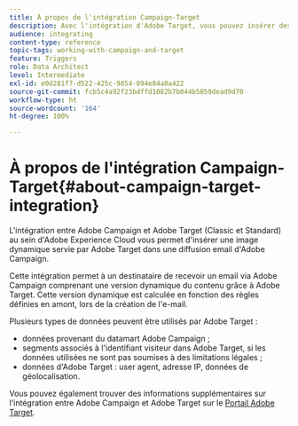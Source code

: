 ```yaml
---
title: À propos de l'intégration Campaign-Target
description: Avec l'intégration d'Adobe Target, vous pouvez insérer des images dynamiques générées par Adobe Target dans vos messages Adobe Campaign.
audience: integrating
content-type: reference
topic-tags: working-with-campaign-and-target
feature: Triggers
role: Data Architect
level: Intermediate
exl-id: e0d281f7-d522-425c-9854-894e84a0a422
source-git-commit: fcb5c4a92f23bdffd1082b7b044b5859dead9d70
workflow-type: ht
source-wordcount: '164'
ht-degree: 100%

---
```


# À propos de l&#39;intégration Campaign-Target{#about-campaign-target-integration}

L&#39;intégration entre Adobe Campaign et Adobe Target (Classic et Standard) au sein d&#39;Adobe Experience Cloud vous permet d&#39;insérer une image dynamique servie par Adobe Target dans une diffusion email d&#39;Adobe Campaign.

Cette intégration permet à un destinataire de recevoir un email via Adobe Campaign comprenant une version dynamique du contenu grâce à Adobe Target. Cette version dynamique est calculée en fonction des règles définies en amont, lors de la création de l&#39;e-mail.

Plusieurs types de données peuvent être utilisés par Adobe Target :

* données provenant du datamart Adobe Campaign ;
* segments associés à l&#39;identifiant visiteur dans Adobe Target, si les données utilisées ne sont pas soumises à des limitations légales ;
* données d&#39;Adobe Target : user agent, adresse IP, données de géolocalisation.

Vous pouvez également trouver des informations supplémentaires sur l&#39;intégration entre Adobe Campaign et Adobe Target sur le [Portail Adobe Target](https://experienceleague.adobe.com/docs/target/using/integrate/campaign-and-target.html?lang=fr).
